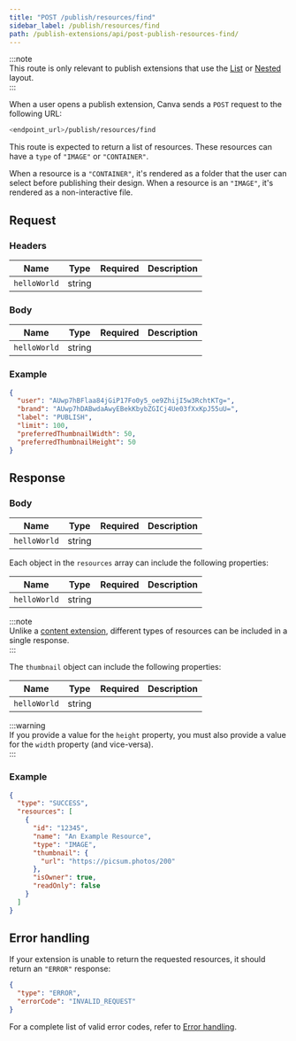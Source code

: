 ```yaml
---
title: "POST /publish/resources/find"
sidebar_label: /publish/resources/find
path: /publish-extensions/api/post-publish-resources-find/
---
```


:::note  
 This route is only relevant to publish extensions that use the [List](./../list-layout.md) or [Nested](./../nested-layout.md) layout.  
:::

When a user opens a publish extension, Canva sends a `POST` request to the following URL:

```bash
<endpoint_url>/publish/resources/find
```

This route is expected to return a list of resources. These resources can have a `type` of `"IMAGE"` or `"CONTAINER"`.

When a resource is a `"CONTAINER"`, it's rendered as a folder that the user can select before publishing their design. When a resource is an `"IMAGE"`, it's rendered as a non-interactive file.

## Request

### Headers

| Name         | Type   | Required | Description |
| ------------ | ------ | -------- | ----------- |
| `helloWorld` | string | <Tick /> |             |

### Body

| Name         | Type   | Required | Description |
| ------------ | ------ | -------- | ----------- |
| `helloWorld` | string | <Tick /> |             |

### Example

```json
{
  "user": "AUwp7hBFlaa84jGiP17Fo0y5_oe9ZhijI5w3RchtKTg=",
  "brand": "AUwp7hDABwdaAwyEBekKbybZGICj4Ue03fXxKpJ55uU=",
  "label": "PUBLISH",
  "limit": 100,
  "preferredThumbnailWidth": 50,
  "preferredThumbnailHeight": 50
}
```

## Response

### Body

| Name         | Type   | Required | Description |
| ------------ | ------ | -------- | ----------- |
| `helloWorld` | string | <Tick /> |             |

Each object in the `resources` array can include the following properties:

| Name         | Type   | Required | Description |
| ------------ | ------ | -------- | ----------- |
| `helloWorld` | string | <Tick /> |             |

:::note  
 Unlike a [content extension](./../../content-extensions.md), different types of resources can be included in a single response.  
:::

The `thumbnail` object can include the following properties:

| Name         | Type   | Required | Description |
| ------------ | ------ | -------- | ----------- |
| `helloWorld` | string | <Tick /> |             |

:::warning  
 If you provide a value for the `height` property, you must also provide a value for the `width` property (and vice-versa).  
:::

### Example

```json
{
  "type": "SUCCESS",
  "resources": [
    {
      "id": "12345",
      "name": "An Example Resource",
      "type": "IMAGE",
      "thumbnail": {
        "url": "https://picsum.photos/200"
      },
      "isOwner": true,
      "readOnly": false
    }
  ]
}
```

## Error handling

If your extension is unable to return the requested resources, it should return an `"ERROR"` response:

```json
{
  "type": "ERROR",
  "errorCode": "INVALID_REQUEST"
}
```

For a complete list of valid error codes, refer to [Error handling](./../error-handling.md).
